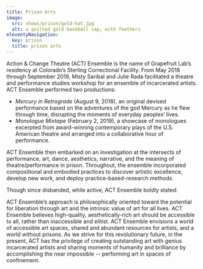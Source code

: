 ```yaml
---
title: Prison Arts
image:
  src: shows/prison/gold-hat.jpg
  alt: a quilted gold baseball cap, with feathers
eleventyNavigation:
  key: prison
  title: prison arts
---
```


Action & Change Theatre (ACT) Ensemble
is the name of Grapefruit Lab’s residency
at Colorado’s Sterling Correctional Facility.
From May 2018 through September 2019,
Misty Saribal and Julie Rada
facilitated a theatre and performance studies workshop
for an ensemble of incarcerated artists.
ACT Ensemble performed two productions:

- _Mercury in Retrograde_ (August 9, 2018),
  an original devised performance
  based on the adventures of the god Mercury
  as he flew through time,
  disrupting the moments of everyday peoples’ lives.
- _Monologue Mixtape_ (February 2, 2019),
  a showcase of monologues
  excerpted from award-winning contemporary plays
  of the U.S. American theatre
  and arranged into a collaborative hour of performance.

ACT Ensemble then embarked on an investigation
at the intersects of performance, art, dance, aesthetics, narrative,
and the meaning of theatre/performance in prison.
Throughout, the ensemble incorporated compositional and embodied practices
to discover artistic excellence, develop new work,
and deploy practice-based-research methods.

Though since disbanded, while active, ACT Ensemble boldly stated:

ACT Ensemble’s approach
is philosophically oriented toward
the potential for liberation through art
and the intrinsic value of art for all lives.
ACT Ensemble believes high-quality,
aesthetically-rich art should be accessible to all,
rather than inaccessible and elitist.
ACT Ensemble envisions a world of accessible art spaces,
shared and abundant resources for artists,
and a world without prisons.
As we strive for this revolutionary future,
in the present,
ACT has the privilege of creating outstanding art
with genius incarcerated artists
and sharing moments of humanity and brilliance
by accomplishing the near impossible --
performing art in spaces of confinement.
